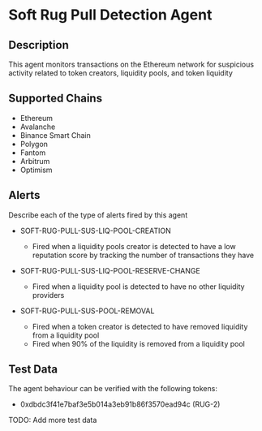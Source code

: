 # Soft Rug Pull Detection Agent

## Description

This agent monitors transactions on the Ethereum network for suspicious activity related to token creators, liquidity pools, and token liquidity

## Supported Chains

- Ethereum
- Avalanche
- Binance Smart Chain
- Polygon
- Fantom
- Arbitrum
- Optimism


## Alerts

Describe each of the type of alerts fired by this agent

- SOFT-RUG-PULL-SUS-LIQ-POOL-CREATION
  - Fired when a liquidity pools creator is detected to have a low reputation score by tracking the number of transactions they have

- SOFT-RUG-PULL-SUS-LIQ-POOL-RESERVE-CHANGE
  - Fired when a liquidity pool is detected to have no other liquidity providers

- SOFT-RUG-PULL-SUS-POOL-REMOVAL
  - Fired when a token creator is detected to have removed liquidity from a liquidity pool
  - Fired when 90% of the liquidity is removed from a liquidity pool


## Test Data

The agent behaviour can be verified with the following tokens:

- 0xdbdc3f41e7baf3e5b014a3eb91b86f3570ead94c (RUG-2)

TODO: Add more test data